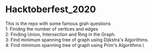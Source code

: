 # Hacktoberfest_2020
This is the repo with some famous grah questions\
1: Finidng the number of vertices and edges\
2: Finding Union, Intersection and Ring in the Graph.\
3: Find minimum spanning tree of graph using Dijkstra's Algorithms.\
4: Find minimum spanning tree of graph using Prim's Algorithms.\
